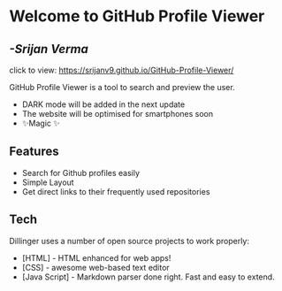 # Welcome to GitHub Profile Viewer
## _-Srijan Verma_

click to view: https://srijanv9.github.io/GitHub-Profile-Viewer/

GitHub Profile Viewer is a tool to search and preview the user.
- DARK mode will be added in the next update
- The website will be optimised for smartphones soon
- ✨Magic ✨

## Features
- Search for Github profiles easily
- Simple Layout
- Get direct links to their frequently used repositories

## Tech

Dillinger uses a number of open source projects to work properly:

- [HTML] - HTML enhanced for web apps!
- [CSS] - awesome web-based text editor
- [Java Script] - Markdown parser done right. Fast and easy to extend.

